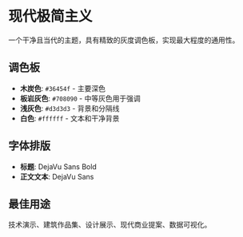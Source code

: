 # 现代极简主义

一个干净且当代的主题，具有精致的灰度调色板，实现最大程度的通用性。

## 调色板

- **木炭色**: `#36454f` - 主要深色
- **板岩灰色**: `#708090` - 中等灰色用于强调
- **浅灰色**: `#d3d3d3` - 背景和分隔线
- **白色**: `#ffffff` - 文本和干净背景

## 字体排版

- **标题**: DejaVu Sans Bold
- **正文文本**: DejaVu Sans

## 最佳用途

技术演示、建筑作品集、设计展示、现代商业提案、数据可视化。